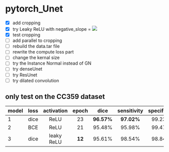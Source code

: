 # pytorch_Unet
- [X] add cropping
- [X] try Leaky ReLU with negative_slope = <img src="https://render.githubusercontent.com/render/math?math=1e^{-2}">
- [X] test cropping
- [ ] add parallel to cropping
- [ ] rebuild the data.tar file
- [ ] rewrite the compute loss part
- [ ] change the kernal size
- [ ] try the Instance Normal instead of GN
- [ ] try denseUnet
- [ ] try ResUnet
- [ ] try dilated convolution

## only test on the CC359 dataset

| model|loss|activation|epoch| dice | sensitivity | specificity |
|-----|:----:|:-----:|:----:|:-----:|:----:|:-----:|
| 1| dice |ReLU |23|**96.57%**|**97.02%**|99.23%|
| 2| BCE |ReLU|21|95.48%|95.98%|99.47%|
| 3| dice|leaky ReLU|**12**|95.61%|98.54%|98.84%|
